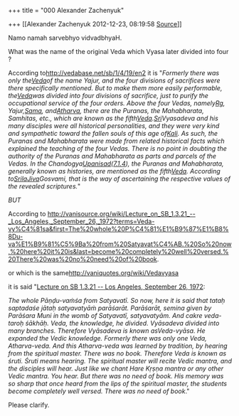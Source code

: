 +++
title = "000 Alexander Zachenyuk"

+++
[[Alexander Zachenyuk	2012-12-23, 08:19:58 [Source](https://groups.google.com/g/bvparishat/c/mA7O_f_MkiQ)]]



Namo namah sarvebhyo vidvadbhyaH.  

What was the name of the original Veda which Vyasa later divided into four ?  

  

According to<http://vedabase.net/sb/1/4/19/en2>     it is "*Formerly there was only the[Veda](http://vedabase.net/v/veda)of the name Yajur, and the four divisions of sacrifices were there specifically mentioned. But to make them more easily performable, the[Veda](http://vedabase.net/v/veda)was divided into four divisions of sacrifice, just to purify the occupational service of the four orders. Above the four Vedas, namely[Rg](http://vedabase.net/r/rg), Yajur,[Sama](http://vedabase.net/s/sama), and[Atharva](http://vedabase.net/a/atharva), there are the Puranas, the Mahabharata, Samhitas, etc., which are known as the fifth[Veda](http://vedabase.net/v/veda).[Sri](http://vedabase.net/s/sri)Vyasadeva and his many disciples were all historical personalities, and they were very kind and sympathetic toward the fallen souls of this age of[Kali](http://vedabase.net/k/kali). As such, the Puranas and Mahabharata were made from related historical facts which explained the teaching of the four Vedas. There is no point in doubting the authority of the Puranas and Mahabharata as parts and parcels of the Vedas. In the Chandogya[Upanisad](http://vedabase.net/u/upanisad)([7.1.4](http://vedabase.net/todo/upanisad/7/1/4/en2)), the Puranas and Mahabharata, generally known as histories, are mentioned as the fifth[Veda](http://vedabase.net/v/veda). According to[Srila](http://vedabase.net/s/srila)[Jiva](http://vedabase.net/j/jiva)Gosvami, that is the way of ascertaining the respective values of the revealed scriptures.*"

  

*BUT*

According to
<http://vanisource.org/wiki/Lecture_on_SB_1.3.21_--_Los_Angeles,_September_26,_1972?terms=Veda-vy%C4%81sa&first=The%20whole%20P%C4%81%E1%B9%87%E1%B8%8Du-va%E1%B9%81%C5%9Ba%20from%20Satyavat%C4%AB.%20So%20now,%20here%20it%20is&last=become%20completely%20well%20versed.%20There%20was%20no%20need%20of%20book>.

  

or which is the same<http://vaniquotes.org/wiki/Vedavyasa>

  

it is said "[Lecture on SB 1.3.21 -- Los Angeles, September 26, 1972](http://vanisource.org/wiki/Lecture_on_SB_1.3.21_--_Los_Angeles,_September_26,_1972 "vanisource:Lecture on SB 1.3.21 -- Los Angeles, September 26, 1972"):

*The whole Pāṇḍu-vaṁśa from Satyavatī. So now, here it is said that tataḥ saptadaśe jātaḥ satyavatyāṁ parāśarāt. Parāśarāt, semina given by Parāśara Muni in the womb of Satyavatī, satyavatyām. And cakre veda-taroḥ śākhāḥ. Veda, the knowledge, he divided. Vyāsadeva divided into many branches. Therefore Vyāsadeva is known asVeda-vyāsa. He expanded the Vedic knowledge. Formerly there was only one Veda, Atharva-veda. And this Atharva-veda was learned by tradition, by hearing from the spiritual master. There was no book. Therefore Veda is known as śruti. Śruti means hearing. The spiritual master will recite Vedic mantra, and the disciples will hear. Just like we chant Hare Kṛṣṇa mantra or any other Vedic mantra. You hear. But there was no need of book. His memory was so sharp that once heard from the lips of the spiritual master, the students become completely well versed. There was no need of book*."

  

Please clarify.

  

  

  

